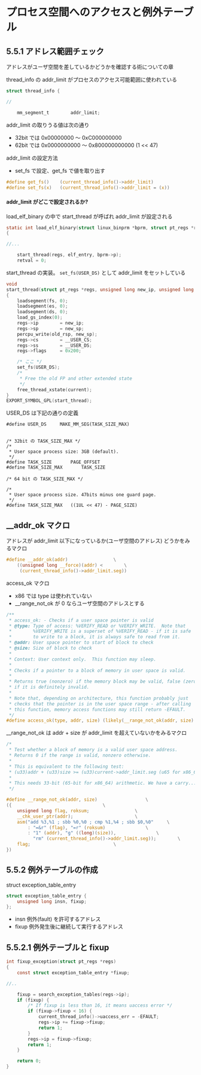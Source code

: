 # プロセス空間へのアクセスと例外テーブル

## 5.5.1 アドレス範囲チェック

アドレスがユーザ空間を差しているかどうかを確認する術についての章

thread_info の addr_limit がプロセスのアクセス可能範囲に使われている

```c
struct thread_info {

//

	mm_segment_t		addr_limit;
```

addr_limit の取りうる値は次の通り
               
 * 32bit では 0x00000000   〜 0xC000000000
 * 62bit では 0x0000000000 〜 0x800000000000 (1 << 47)

addr_limit の設定方法
 
 * set_fs で設定、get_fs で値を取り出す

```c 
#define get_fs()	(current_thread_info()->addr_limit)
#define set_fs(x)	(current_thread_info()->addr_limit = (x))
```

#### addr_limit がどこで設定されるか?

load_elf_binary の中で start_thread が呼ばれ addr_limit が設定される

```c
static int load_elf_binary(struct linux_binprm *bprm, struct pt_regs *regs)
{

//...

	start_thread(regs, elf_entry, bprm->p);
	retval = 0;
```

start_thread の実装。 `set_fs(USER_DS)` として addr_limit をセットしている

```c
void
start_thread(struct pt_regs *regs, unsigned long new_ip, unsigned long new_sp)
{
	loadsegment(fs, 0);
	loadsegment(es, 0);
	loadsegment(ds, 0);
	load_gs_index(0);
	regs->ip		= new_ip;
	regs->sp		= new_sp;
	percpu_write(old_rsp, new_sp);
	regs->cs		= __USER_CS;
	regs->ss		= __USER_DS;
	regs->flags		= 0x200;

    /* ここ */
	set_fs(USER_DS);
	/*
	 * Free the old FP and other extended state
	 */
	free_thread_xstate(current);
}
EXPORT_SYMBOL_GPL(start_thread);
```

USER_DS は下記の通りの定義

```
#define USER_DS 	MAKE_MM_SEG(TASK_SIZE_MAX)


/* 32bit の TASK_SIZE_MAX */
/*
 * User space process size: 3GB (default).
 */
#define TASK_SIZE		PAGE_OFFSET
#define TASK_SIZE_MAX		TASK_SIZE

/* 64 bit の TASK_SIZE_MAX */

/*
 * User space process size. 47bits minus one guard page.
 */
#define TASK_SIZE_MAX	((1UL << 47) - PAGE_SIZE)
```

## __addr_ok マクロ

アドレスが addr_limit 以下になっているか(ユーザ空間のアドレス) どうかをみるマクロ

```c
#define __addr_ok(addr)					\
	((unsigned long __force)(addr) <		\
	 (current_thread_info()->addr_limit.seg))
```

access_ok マクロ

 * x86 では type は使われていない
 * __range_not_ok が 0 ならユーザ空間のアドレスとする

```c
/**
 * access_ok: - Checks if a user space pointer is valid
 * @type: Type of access: %VERIFY_READ or %VERIFY_WRITE.  Note that
 *        %VERIFY_WRITE is a superset of %VERIFY_READ - if it is safe
 *        to write to a block, it is always safe to read from it.
 * @addr: User space pointer to start of block to check
 * @size: Size of block to check
 *
 * Context: User context only.  This function may sleep.
 *
 * Checks if a pointer to a block of memory in user space is valid.
 *
 * Returns true (nonzero) if the memory block may be valid, false (zero)
 * if it is definitely invalid.
 *
 * Note that, depending on architecture, this function probably just
 * checks that the pointer is in the user space range - after calling
 * this function, memory access functions may still return -EFAULT.
 */
#define access_ok(type, addr, size) (likely(__range_not_ok(addr, size) == 0))
```

__range_not_ok は addr + size が addr_limit を超えていないかをみるマクロ

```c
/*
 * Test whether a block of memory is a valid user space address.
 * Returns 0 if the range is valid, nonzero otherwise.
 *
 * This is equivalent to the following test:
 * (u33)addr + (u33)size >= (u33)current->addr_limit.seg (u65 for x86_64)
 *
 * This needs 33-bit (65-bit for x86_64) arithmetic. We have a carry...
 */

#define __range_not_ok(addr, size)					\
({									\
	unsigned long flag, roksum;					\
	__chk_user_ptr(addr);						\
	asm("add %3,%1 ; sbb %0,%0 ; cmp %1,%4 ; sbb $0,%0"		\
	    : "=&r" (flag), "=r" (roksum)				\
	    : "1" (addr), "g" ((long)(size)),				\
	      "rm" (current_thread_info()->addr_limit.seg));		\
	flag;								\
})
```

## 5.5.2 例外テーブルの作成

struct exception_table_entry

```c
struct exception_table_entry {
	unsigned long insn, fixup;
};
```

 * insn 例外(fault) を許可するアドレス
 * fixup 例外発生後に継続して実行するアドレス

## 5.5.2.1 例外テーブルと fixup


```c
int fixup_exception(struct pt_regs *regs)
{
	const struct exception_table_entry *fixup;

//..    

	fixup = search_exception_tables(regs->ip);
	if (fixup) {
		/* If fixup is less than 16, it means uaccess error */
		if (fixup->fixup < 16) {
			current_thread_info()->uaccess_err = -EFAULT;
			regs->ip += fixup->fixup;
			return 1;
		}
		regs->ip = fixup->fixup;
		return 1;
	}

	return 0;
}
```